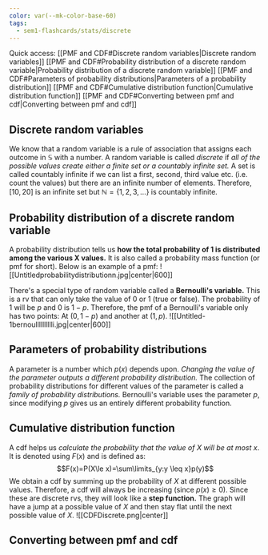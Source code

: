 ```yaml
---
color: var(--mk-color-base-60)
tags:
  - sem1-flashcards/stats/discrete
---
```

Quick access:
[[PMF and CDF#Discrete random variables|Discrete random variables]]
[[PMF and CDF#Probability distribution of a discrete random variable|Probability distribution of a discrete random variable]]
[[PMF and CDF#Parameters of probability distributions|Parameters of a probability distribution]]
[[PMF and CDF#Cumulative distribution function|Cumulative distribution function]]
[[PMF and CDF#Converting between pmf and cdf|Converting between pmf and cdf]]

## Discrete random variables
We know that a random variable is a rule of association that assigns each outcome in $\mathbb{S}$ with a number. A random variable is called $discrete$ if *all of the possible values create either a finite set or a countably infinite set.* A set is called countably infinite if we can list a first, second, third value etc. (i.e. count the values) but there are an infinite number of elements. Therefore, $[10,20]$ is an infinite set but $\mathbb{N}=\{1,2,3,\dots\}$ is countably infinite.

## Probability distribution of a discrete random variable
A probability distribution tells us **how the total probability of 1 is distributed among the various X values.** It is also called a probability mass function (or pmf for short). Below is an example of a pmf:
![[Untitledprobabilitydistributionn.jpg|center|600]]

There's a special type of random variable called a **Bernoulli's variable.** This is a rv that can only take the value of $0$ or $1$ (true or false). The probability of $1$ will be $p$ and $0$ is $1-p$. Therefore, the pmf of a Bernoulli's variable only has two points: At $(0,1-p)$ and another at $(1,p)$.
![[Untitled-1bernoulllllllllli.jpg|center|600]]

## Parameters of probability distributions
A parameter is a number which $p(x)$ depends upon. *Changing the value of the parameter outputs a different probability distribution.* The collection of probability distributions for different values of the parameter is called a *family of probability distributions.* Bernoulli's variable uses the parameter $p$, since modifying $p$ gives us an entirely different probability function. 

## Cumulative distribution function
A cdf helps us *calculate the probability that the value of $X$ will be at most $x$*. It is denoted using $F(x)$ and is defined as:
$$F(x)=P(X\le x)=\sum\limits_{y:y \leq x}p(y)$$
We obtain a cdf by summing up the probability of $X$ at different possible values. Therefore, a cdf will always be increasing (since $p(x)\ge 0$). Since these are discrete rvs, they will look like a **step function.** The graph will have a jump at a possible value of $X$ and then stay flat until the next possible value of $X$. 
![[CDFDiscrete.png|center]]

## Converting between pmf and cdf
